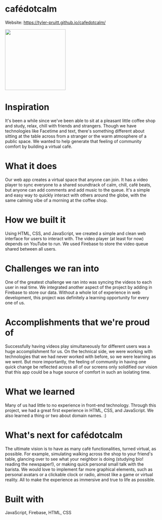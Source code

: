# cafédotcalm

Website: https://tyler-pruitt.github.io/cafedotcalm/

<img src="https://github.com/tyler-pruitt/cafedotcalm/blob/main/cafedotcalm.png" width="200" height="200" />

# Inspiration
It's been a while since we've been able to sit at a pleasant little coffee shop and study, relax, chill with friends and strangers. Though we have technologies like Facetime and text, there's something different about sitting at the table across from a stranger or the warm atmosphere of a public space. We wanted to help generate that feeling of community comfort by building a virtual café.

# What it does
Our web app creates a virtual space that anyone can join. It has a video player to sync everyone to a shared soundtrack of calm, chill, café beats, but anyone can add comments and add music to the queue. It's a simple and easy way to quickly interact with others around the globe, with the same calming vibe of a morning at the coffee shop.

# How we built it
Using HTML, CSS, and JavaScript, we created a simple and clean web interface for users to interact with. The video player (at least for now) depends on YouTube to run. We used Firebase to store the video queue shared between all users.

# Challenges we ran into
One of the greatest challenge we ran into was syncing the videos to each user in real time. We integrated another aspect of the project by adding in Firebase to store our data. Without a whole lot of experience in web development, this project was definitely a learning opportunity for every one of us.

# Accomplishments that we're proud of
Successfully having videos play simultaneously for different users was a huge accomplishment for us. On the technical side, we were working with technologies that we had never worked with before, so we were learning as we went. But more importantly, the feeling of community in having one quick change be reflected across all of our screens only solidified our vision that this app could be a huge source of comfort in such an isolating time.

# What we learned
Many of us had little to no experience in front-end technology. Through this project, we had a great first experience in HTML, CSS, and JavaScript. We also learned a thing or two about domain names. :)

# What's next for cafédotcalm
The ultimate vision is to have as many café functionalities, turned virtual, as possible. For example, simulating walking across the shop to your friend's table, glancing over to see what your neighbor is doing (studying bio! reading the newspaper!), or making quick personal small talk with the barista. We would love to implement far more graphical elements, such as personal avatars or a clickable clock or radio, almost like a game or virtual reality. All to make the experience as immersive and true to life as possible.

# Built with
JavaScript, Firebase, HTML, CSS

